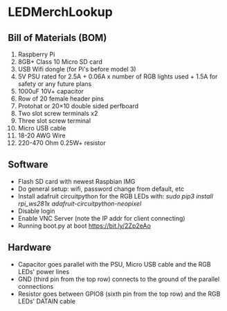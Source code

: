 # LEDMerchLookup

## Bill of Materials (BOM)
1. Raspberry Pi
2. 8GB+ Class 10 Micro SD card
3. USB Wifi dongle (for Pi's before model 3)
4. 5V PSU rated for 2.5A + 0.06A x number of RGB lights used + 1.5A for safety or any future plans
5. 1000uF 10V+ capacitor
6. Row of 20 female header pins
7. Protohat or 20×10 double sided perfboard
8. Two slot screw terminals x2
9. Three slot screw terminal 
10. Micro USB cable
11. 18-20 AWG Wire
12. 220-470 Ohm 0.25W+ resistor 

## Software 

* Flash SD card with newest Raspbian IMG
* Do general setup: wifi, password change from default, etc
* Install adafruit circuitpython for the RGB LEDs with:
*sudo pip3 install rpi_ws281x adafruit-circuitpython-neopixel*
* Disable login
* Enable VNC Server (note the IP addr for client connecting)
* Running boot.py at boot https://bit.ly/2Zp2eAo

## Hardware

* Capacitor goes parallel with the PSU, Micro USB cable and the RGB LEDs' power lines
* GND (third pin from the top row) connects to the ground of the parallel connections
* Resistor goes between GPIO8 (sixth pin from the top row) and the RGB LEDs' DATAIN cable
